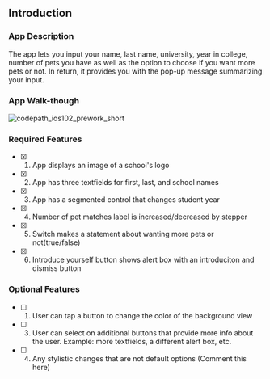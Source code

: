 ## Introduction

### App Description

The app lets you input your name, last name, university, year in college, number of pets you have as well as the option to choose if you want more pets or not. In return, it provides you with the pop-up 
message summarizing your input.

### App Walk-though
![codepath_ios102_prework_short](https://github.com/khadimon/codepath_IOS102/assets/107568233/3fb8235e-466f-4a2f-9778-afcb82407d6b)

### Required Features

- [X] 1. App displays an image of a school's logo
- [X] 2. App has three textfields for first, last, and school names
- [X] 3. App has a segmented control that changes student year
- [X] 4. Number of pet matches label is increased/decreased by stepper
- [X] 5. Switch makes a statement about wanting more pets or not(true/false) 
- [X] 6. Introduce yourself button shows alert box with an introduciton and dismiss button

### Optional Features

- [ ] 1. User can tap a button to change the color of the background view
- [ ] 3. User can select on additional buttons that provide more info about the user. Example: more textfields, a different alert box, etc.
- [ ] 4. Any stylistic changes that are not default options (Comment this here)
